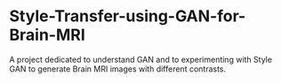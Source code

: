 # Style-Transfer-using-GAN-for-Brain-MRI
A project dedicated to understand GAN and to experimenting with Style GAN to generate Brain MRI images with different contrasts.
